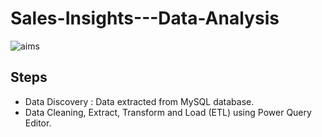 # Sales-Insights---Data-Analysis


![aims](https://user-images.githubusercontent.com/92505473/180036643-4c6030f6-4453-49d4-865a-b8c48e072883.png)


## Steps
* Data Discovery :  Data extracted from MySQL database.
* Data Cleaning, Extract, Transform and Load (ETL) using Power Query Editor. 
